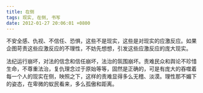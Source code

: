```yaml
---
title: 在侧
tags: 现实, 在侧, 书写
date: 2012-01-27 20:06:01 +0800
---
```



不安全感、仇视、不信任、恐惧，这些不是现实，这些是对现实的应激反应。如果企图苛责这些应激反应的不理性，不妨先想想，引发这些应激反应的庞大现实。

法纪运行崩坏，对法的信念和信任崩坏，法治的氛围崩坏。责难民众和舆论不珍惜生命，不尊重法治，复仇理念过于原始等等，固然是正确的，可是有庞大的吞噬着每一个人的现实在侧，映照之下，这样的责难显得多么无稽、淡漠。理性那不媚下的姿态，在卑微的蚁民看来，多么孤傲和距离。

